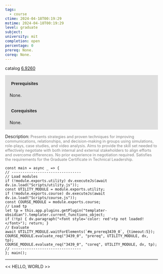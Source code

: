 ```yaml
---
tags:
  - course
ctime: 2024-04-18T00:19:29
mstime: 2024-04-18T00:19:29
level: graduate
subject: 
university: mit
completion: open
percentage: 0
prereq: None.
coreq: None.
---
```


catalog [6.9260](http://student.mit.edu/catalog/m6e.html#6.9260)

<span style="display: block; padding: 15px; background-color: rgb(100, 100, 100, 0.2);"><font id="m_prereq3439_0" style="display: block; font-family: Arial, sans-serif; font-weight: bold; padding: 5px">Prerequisites</font><br><span id="prereq3439_0">None.</span></span>
<span style="display: block; padding: 15px; background-color: rgb(100, 100, 100, 0.2);"><font id="m_coreq3439_0" style="display: block; font-family: Arial, sans-serif; font-weight: bold; padding: 5px">Corequisites</font><br><span id="coreq3439_0">None.</span></span>

<font style="">Description:</font>
<font style="color: grey; font-size: 0.8rem;">Presents strategies and proven techniques for improving communications, relationships, and decision-making in groups using simulations, role-plays, case studies, and video analysis. Aims to provide the skill set needed to effectively negotiate with both internal and external stakeholders to align efforts and overcome differences. No prior experience in negotiation required. Satisfies the requirements for the Graduate Certificate in Technical Leadership.</font>

```dataviewjs
const main = async _ => {
// --------------------------------
// Load modules
if (!module.exports.utility) dv.executeJs(await dv.io.load("Scripts/utility.js"));
const UTILITY_MODULE = module.exports.utility;
if (!module.exports.course) dv.executeJs(await dv.io.load("Scripts/course.js"));
const COURSE_MODULE = module.exports.course;
// Load tp
let tp = this.app.plugins.getPlugin("templater-obsidian").templater.current_functions_object;
if (!tp) { dv.paragraph("<font style='color: red'>tp not loaded!</font>"); return; }
// Evaluate
await UTILITY_MODULE.waitForElements(`#m_prereq3439_0`, {timeout:5});
COURSE_MODULE.evaluate_req("3439_0", "prereq", UTILITY_MODULE, dv, tp);
COURSE_MODULE.evaluate_req("3439_0", "coreq", UTILITY_MODULE, dv, tp);
// --------------------------------
}; main();
```

---

<< HELLO, WORLD >>
